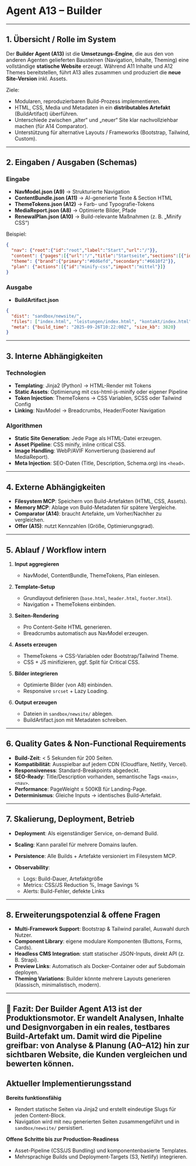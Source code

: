 # Agent A13 – Builder

---

## 1. Übersicht / Rolle im System

Der **Builder Agent (A13)** ist die **Umsetzungs-Engine**, die aus den von anderen Agenten gelieferten Bausteinen (Navigation, Inhalte, Theming) eine vollständige **statische Website** erzeugt.
Während A11 Inhalte und A12 Themes bereitstellen, führt A13 alles zusammen und produziert die **neue Site-Version** inkl. Assets.

Ziele:

* Modularen, reproduzierbaren Build-Prozess implementieren.
* HTML, CSS, Media und Metadaten in ein **distributables Artefakt** (BuildArtifact) überführen.
* Unterschiede zwischen „alter“ und „neuer“ Site klar nachvollziehbar machen (für A14 Comparator).
* Unterstützung für alternative Layouts / Frameworks (Bootstrap, Tailwind, Custom).

---

## 2. Eingaben / Ausgaben (Schemas)

### Eingabe

* **NavModel.json (A9)** → Strukturierte Navigation
* **ContentBundle.json (A11)** → AI-generierte Texte & Section HTML
* **ThemeTokens.json (A12)** → Farb- und Typografie-Tokens
* **MediaReport.json (A8)** → Optimierte Bilder, Pfade
* **RenewalPlan.json (A10)** → Build-relevante Maßnahmen (z. B. „Minify CSS“)

Beispiel:

```json
{
  "nav": {"root":{"id":"root","label":"Start","url":"/"}},
  "content": {"pages":[{"url":"/","title":"Startseite","sections":[{"id":"hero","html":"<section>...</section>"}]}]},
  "theme": {"brand":{"primary":"#0d6efd","secondary":"#6610f2"}},
  "plan": {"actions":[{"id":"minify-css","impact":"mittel"}]}
}
```

### Ausgabe

* **BuildArtifact.json**

```json
{
  "dist": "sandbox/newsite/",
  "files": ["index.html", "leistungen/index.html", "kontakt/index.html", "assets/main.css", "assets/theme.css"],
  "meta": {"build_time": "2025-09-26T10:22:00Z", "size_kb": 3820}
}
```

---

## 3. Interne Abhängigkeiten

### Technologien

* **Templating**: Jinja2 (Python) → HTML-Render mit Tokens
* **Static Assets**: Optimierung mit css-html-js-minify oder eigener Pipeline
* **Token Injection**: ThemeTokens → CSS Variablen, SCSS oder Tailwind Config
* **Linking**: NavModel → Breadcrumbs, Header/Footer Navigation

### Algorithmen

* **Static Site Generation**: Jede Page als HTML-Datei erzeugen.
* **Asset Pipeline**: CSS minify, inline critical CSS.
* **Image Handling**: WebP/AVIF Konvertierung (basierend auf MediaReport).
* **Meta Injection**: SEO-Daten (Title, Description, Schema.org) ins `<head>`.

---

## 4. Externe Abhängigkeiten

* **Filesystem MCP**: Speichern von Build-Artefakten (HTML, CSS, Assets).
* **Memory MCP**: Ablage von Build-Metadaten für spätere Vergleiche.
* **Comparator (A14)**: braucht Artefakte, um Vorher/Nachher zu vergleichen.
* **Offer (A15)**: nutzt Kennzahlen (Größe, Optimierungsgrad).

---

## 5. Ablauf / Workflow intern

1. **Input aggregieren**

   * NavModel, ContentBundle, ThemeTokens, Plan einlesen.

2. **Template-Setup**

   * Grundlayout definieren (`base.html`, `header.html`, `footer.html`).
   * Navigation + ThemeTokens einbinden.

3. **Seiten-Rendering**

   * Pro Content-Seite HTML generieren.
   * Breadcrumbs automatisch aus NavModel erzeugen.

4. **Assets erzeugen**

   * ThemeTokens → CSS-Variablen oder Bootstrap/Tailwind Theme.
   * CSS + JS minifizieren, ggf. Split für Critical CSS.

5. **Bilder integrieren**

   * Optimierte Bilder (von A8) einbinden.
   * Responsive `srcset` + Lazy Loading.

6. **Output erzeugen**

   * Dateien in `sandbox/newsite/` ablegen.
   * BuildArtifact.json mit Metadaten schreiben.

---

## 6. Quality Gates & Non-Functional Requirements

* **Build-Zeit**: < 5 Sekunden für 200 Seiten.
* **Kompatibilität**: Ausspielbar auf jedem CDN (Cloudflare, Netlify, Vercel).
* **Responsiveness**: Standard-Breakpoints abgedeckt.
* **SEO-Ready**: Title/Description vorhanden, semantische Tags `<main>`, `<nav>`.
* **Performance**: PageWeight ≤ 500KB für Landing-Page.
* **Determinismus**: Gleiche Inputs → identisches Build-Artefakt.

---

## 7. Skalierung, Deployment, Betrieb

* **Deployment**: Als eigenständiger Service, on-demand Build.
* **Scaling**: Kann parallel für mehrere Domains laufen.
* **Persistence**: Alle Builds + Artefakte versioniert im Filesystem MCP.
* **Observability**:

  * Logs: Build-Dauer, Artefaktgröße
  * Metrics: CSS/JS Reduction %, Image Savings %
  * Alerts: Build-Fehler, defekte Links

---

## 8. Erweiterungspotenzial & offene Fragen

* **Multi-Framework Support**: Bootstrap & Tailwind parallel, Auswahl durch Nutzer.
* **Component Library**: eigene modulare Komponenten (Buttons, Forms, Cards).
* **Headless CMS Integration**: statt statischer JSON-Inputs, direkt API (z. B. Strapi).
* **Preview Links**: Automatisch als Docker-Container oder auf Subdomain deployen.
* **Theming Variations**: Builder könnte mehrere Layouts generieren (klassisch, minimalistisch, modern).

---

📄 **Fazit**:
Der Builder Agent A13 ist der **Produktionsmotor**. Er wandelt Analysen, Inhalte und Designvorgaben in ein **reales, testbares Build-Artefakt** um.
Damit wird die Pipeline greifbar: von Analyse & Planung (A0–A12) hin zur sichtbaren Website, die Kunden vergleichen und bewerten können.
---

## Aktueller Implementierungsstand

**Bereits funktionsfähig**

- Rendert statische Seiten via Jinja2 und erstellt eindeutige Slugs für jeden Content-Block.
- Navigation wird mit neu generierten Seiten zusammengeführt und in `sandbox/newsite/` persistiert.

**Offene Schritte bis zur Production-Readiness**

- Asset-Pipeline (CSS/JS Bundling) und komponentenbasierte Templates.
- Mehrsprachige Builds und Deployment-Targets (S3, Netlify) integrieren.

